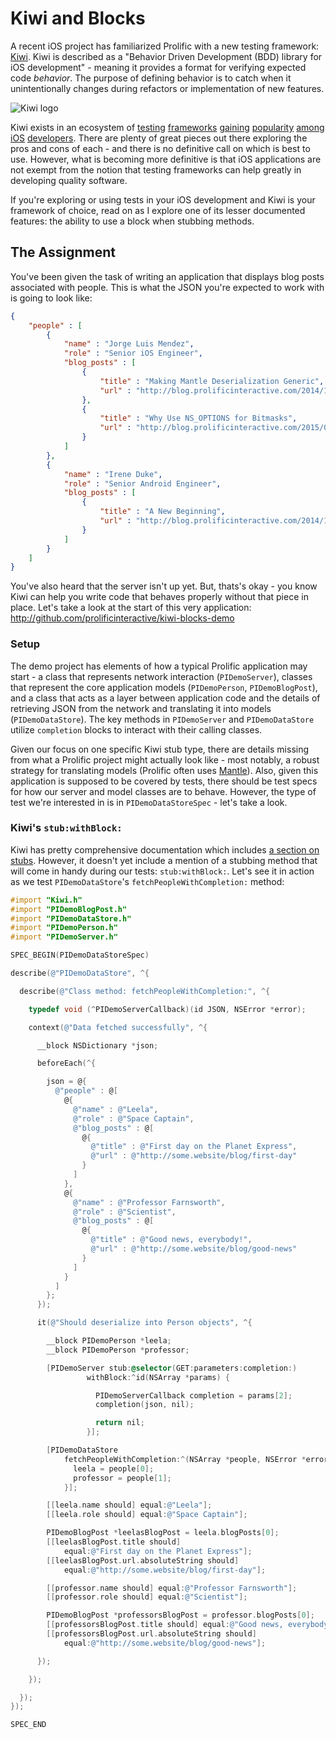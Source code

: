 # Kiwi and Blocks

A recent iOS project has familiarized Prolific with a new testing framework: [Kiwi](https://github.com/kiwi-bdd/Kiwi). Kiwi is described as a "Behavior Driven Development (BDD) library for iOS development" - meaning it provides a format for verifying expected code _behavior_. The purpose of defining behavior is to catch when it unintentionally changes during refactors or implementation of new features. 

![Kiwi logo](https://raw.githubusercontent.com/prolificinteractive/kiwi-blocks-demo/feature/blog_post/images/kiwi1.png?token=AFNCYa8wDXlhi2PZbrN9ffO03SK11W9Eks5Vbe6-wA%3D%3D "Kiwi logo")

Kiwi exists in an ecosystem of [testing](https://developer.apple.com/library/ios/documentation/DeveloperTools/Conceptual/testing_with_xcode/Introduction/Introduction.html) [frameworks](https://github.com/specta/specta) [gaining](https://github.com/kif-framework/KIF) [popularity](https://github.com/calabash/calabash-ios) [among](https://github.com/facebook/ios-snapshot-test-case) [iOS](https://github.com/pivotal/cedar) [developers](https://github.com/Quick/Quick). There are plenty of great pieces out there exploring the pros and cons of each - and there is no definitive call on which is best to use. However, what is becoming more definitive is that iOS applications are not exempt from the notion that testing frameworks can help greatly in developing quality software. 

If you're exploring or using tests in your iOS development and Kiwi is your framework of choice, read on as I explore one of its lesser documented features: the ability to use a block when stubbing methods.

## The Assignment

You've been given the task of writing an application that displays blog posts associated with people. This is what the JSON you're expected to work with is going to look like:

``` JSON
{
	"people" : [
		{
			"name" : "Jorge Luis Mendez",
			"role" : "Senior iOS Engineer",
			"blog_posts" : [
				{
					"title" : "Making Mantle Deserialization Generic",
					"url" : "http://blog.prolificinteractive.com/2014/12/15/making-mantle-deserialization-generic/"
				},
				{
					"title" : "Why Use NS_OPTIONS for Bitmasks",
					"url" : "http://blog.prolificinteractive.com/2015/03/18/why-use-ns_options-for-bitmasks/"
				}
			]
		},
		{
			"name" : "Irene Duke",
			"role" : "Senior Android Engineer",
			"blog_posts" : [
				{
					"title" : "A New Beginning",
					"url" : "http://blog.prolificinteractive.com/2014/11/19/new-beginning/"
				}
			]
		}
	]
}
```

You've also heard that the server isn't up yet. But, thats's okay - you know Kiwi can help you write code that behaves properly without that piece in place. Let's take a look at the start of this very application: http://github.com/prolificinteractive/kiwi-blocks-demo

### Setup

The demo project has elements of how a typical Prolific application may start - a class that represents network interaction (`PIDemoServer`), classes that represent the core application models (`PIDemoPerson`, `PIDemoBlogPost`), and a class that acts as a layer between application code and the details of retrieving JSON from the network and translating it into models (`PIDemoDataStore`). The key methods in `PIDemoServer` and `PIDemoDataStore` utilize `completion` blocks to interact with their calling classes. 

Given our focus on one specific Kiwi stub type, there are details missing from what a Prolific project might actually look like - most notably, a robust strategy for translating models (Prolific often uses [Mantle](http://blog.prolificinteractive.com/2014/12/15/making-mantle-deserialization-generic/)). Also, given this application is supposed to be covered by tests, there should be test specs for how our server and model classes are to behave. However, the type of test we're interested in is in `PIDemoDataStoreSpec` - let's take a look.

### Kiwi's `stub:withBlock:`

Kiwi has pretty comprehensive documentation which includes [a section on stubs](https://github.com/kiwi-bdd/Kiwi/wiki/Mocks-and-Stubs#stubs). However, it doesn't yet include a mention of a stubbing method that will come in handy during our tests: `stub:withBlock:`. Let's see it in action as we test `PIDemoDataStore`'s `fetchPeopleWithCompletion:` method:

``` objective-c
#import "Kiwi.h"
#import "PIDemoBlogPost.h"
#import "PIDemoDataStore.h"
#import "PIDemoPerson.h"
#import "PIDemoServer.h"

SPEC_BEGIN(PIDemoDataStoreSpec)

describe(@"PIDemoDataStore", ^{

  describe(@"Class method: fetchPeopleWithCompletion:", ^{

    typedef void (^PIDemoServerCallback)(id JSON, NSError *error);

    context(@"Data fetched successfully", ^{

      __block NSDictionary *json;

      beforeEach(^{

        json = @{
          @"people" : @[
            @{
              @"name" : @"Leela",
              @"role" : @"Space Captain",
              @"blog_posts" : @[
                @{
                  @"title" : @"First day on the Planet Express",
                  @"url" : @"http://some.website/blog/first-day"
                }
              ]
            },
            @{
              @"name" : @"Professor Farnsworth",
              @"role" : @"Scientist",
              @"blog_posts" : @[
                @{
                  @"title" : @"Good news, everybody!",
                  @"url" : @"http://some.website/blog/good-news"
                }
              ]
            }
          ]
        };
      });

      it(@"Should deserialize into Person objects", ^{

        __block PIDemoPerson *leela;
        __block PIDemoPerson *professor;

        [PIDemoServer stub:@selector(GET:parameters:completion:)
                 withBlock:^id(NSArray *params) {

                   PIDemoServerCallback completion = params[2];
                   completion(json, nil);

                   return nil;
                 }];

        [PIDemoDataStore
            fetchPeopleWithCompletion:^(NSArray *people, NSError *error) {
              leela = people[0];
              professor = people[1];
            }];

        [[leela.name should] equal:@"Leela"];
        [[leela.role should] equal:@"Space Captain"];

        PIDemoBlogPost *leelasBlogPost = leela.blogPosts[0];
        [[leelasBlogPost.title should]
            equal:@"First day on the Planet Express"];
        [[leelasBlogPost.url.absoluteString should]
            equal:@"http://some.website/blog/first-day"];

        [[professor.name should] equal:@"Professor Farnsworth"];
        [[professor.role should] equal:@"Scientist"];

        PIDemoBlogPost *professorsBlogPost = professor.blogPosts[0];
        [[professorsBlogPost.title should] equal:@"Good news, everybody!"];
        [[professorsBlogPost.url.absoluteString should]
            equal:@"http://some.website/blog/good-news"];

      });

    });

  });
});

SPEC_END
```
